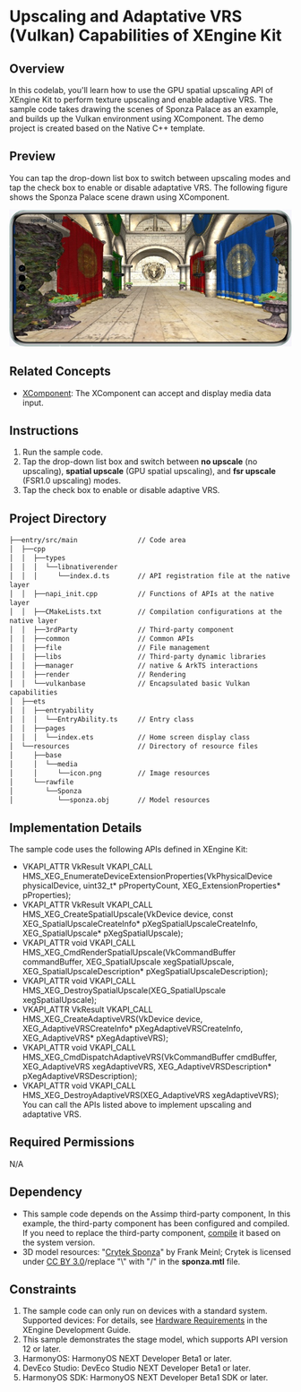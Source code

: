 # Upscaling and Adaptative VRS (Vulkan) Capabilities of XEngine Kit

## Overview

In this codelab, you'll learn how to use the GPU spatial upscaling API of XEngine Kit to perform texture upscaling and enable adaptive VRS. The sample code takes drawing the scenes of Sponza Palace as an example, and builds up the Vulkan environment using XComponent. The demo project is created based on the Native C++ template.

## Preview

You can tap the drop-down list box to switch between upscaling modes and tap the check box to enable or disable adaptative VRS. The following figure shows the Sponza Palace scene drawn using XComponent.

![XEngine Spatial Upscale](screenshots/device/XEngine_VULKAN_Spatial_Upscale_Example.jpg)

## Related Concepts
- [XComponent](https://developer.huawei.com/consumer/en/doc/harmonyos-references/ts-basic-components-xcomponent): The XComponent can accept and display media data input.

## Instructions

1. Run the sample code.
2. Tap the drop-down list box and switch between **no upscale** (no upscaling), **spatial upscale** (GPU spatial upscaling), and **fsr upscale** (FSR1.0 upscaling)  modes.
3. Tap the check box to enable or disable adaptive VRS.

## Project Directory
```
├──entry/src/main	         	// Code area
│  ├──cpp
│  │  ├──types
│  │  │  └──libnativerender
│  │  │    	└──index.d.ts      	// API registration file at the native layer
│  │  ├──napi_init.cpp          // Functions of APIs at the native layer
│  │  ├──CMakeLists.txt         // Compilation configurations at the native layer
│  │  ├──3rdParty               // Third-party component
│  │  ├──common                 // Common APIs
│  │  ├──file                   // File management
│  │  ├──libs                   // Third-party dynamic libraries
│  │  ├──manager                // native & ArkTS interactions
│  │  ├──render                 // Rendering
│  │  └──vulkanbase             // Encapsulated basic Vulkan capabilities
│  ├──ets
│  │  ├──entryability
│  │  │  └──EntryAbility.ts 	// Entry class
│  │  ├──pages
│  │  │  └──index.ets       	// Home screen display class
│  └──resources                 // Directory of resource files
│     ├──base
│     │  └──media
│     │     └──icon.png        	// Image resources
│     └──rawfile
│        └──Sponza
│           └──sponza.obj     	// Model resources
```

## Implementation Details
The sample code uses the following APIs defined in XEngine Kit:
* VKAPI_ATTR VkResult VKAPI_CALL HMS_XEG_EnumerateDeviceExtensionProperties(VkPhysicalDevice physicalDevice, uint32_t* pPropertyCount, XEG_ExtensionProperties* pProperties);
* VKAPI_ATTR VkResult VKAPI_CALL HMS_XEG_CreateSpatialUpscale(VkDevice device, const XEG_SpatialUpscaleCreateInfo*  pXegSpatialUpscaleCreateInfo, XEG_SpatialUpscale* pXegSpatialUpscale);
* VKAPI_ATTR void VKAPI_CALL HMS_XEG_CmdRenderSpatialUpscale(VkCommandBuffer commandBuffer, XEG_SpatialUpscale xegSpatialUpscale, XEG_SpatialUpscaleDescription* pXegSpatialUpscaleDescription);
* VKAPI_ATTR void VKAPI_CALL HMS_XEG_DestroySpatialUpscale(XEG_SpatialUpscale xegSpatialUpscale);
* VKAPI_ATTR VkResult VKAPI_CALL HMS_XEG_CreateAdaptiveVRS(VkDevice device, XEG_AdaptiveVRSCreateInfo* pXegAdaptiveVRSCreateInfo, XEG_AdaptiveVRS* pXegAdaptiveVRS);
* VKAPI_ATTR void VKAPI_CALL HMS_XEG_CmdDispatchAdaptiveVRS(VkCommandBuffer cmdBuffer, XEG_AdaptiveVRS xegAdaptiveVRS, XEG_AdaptiveVRSDescription* pXegAdaptiveVRSDescription);
* VKAPI_ATTR void VKAPI_CALL HMS_XEG_DestroyAdaptiveVRS(XEG_AdaptiveVRS xegAdaptiveVRS);
You can call the APIs listed above to implement upscaling and adaptative VRS.

## Required Permissions

N/A

## Dependency

* This sample code depends on the Assimp third-party component, In this example, the third-party component has been configured and compiled. If you need to replace the third-party component, [compile](https://gitee.com/openharmony-sig/tpc_c_cplusplus/tree/master) it based on the system version. 
* 3D model resources: "[Crytek Sponza](https://casual-effects.com/data/)" by Frank Meinl; Crytek is licensed under [CC BY 3.0](https://creativecommons.org/licenses/by/3.0/)/replace "\\\" with "/" in the **sponza.mtl** file.

## Constraints

1. The sample code can only run on devices with a standard system. Supported devices: For details, see [Hardware Requirements](https://developer.huawei.com/consumer/en/doc/harmonyos-guides/xengine-kit-preparations) in the XEngine Development Guide.
2. This sample demonstrates the stage model, which supports API version 12 or later.
3. HarmonyOS: HarmonyOS NEXT Developer Beta1 or later.
4. DevEco Studio: DevEco Studio NEXT Developer Beta1 or later.
5. HarmonyOS SDK: HarmonyOS NEXT Developer Beta1 SDK or later.
